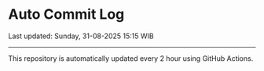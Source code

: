 # Auto Commit Log

Last updated: Sunday, 31-08-2025 15:15 WIB

---

This repository is automatically updated every 2 hour using GitHub Actions.
